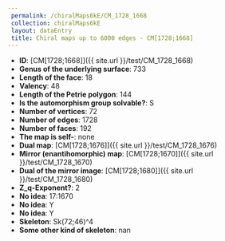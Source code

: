 ```yaml
--- 
 permalink: /chiralMaps6kE/CM_1728_1668 
 collection: chiralMaps6kE
 layout: dataEntry
 title: Chiral maps up to 6000 edges - CM[1728;1668]
---
```


- **ID**: [CM[1728;1668]]({{ site.url }}/test/CM_1728_1668)
- **Genus of the underlying surface**: 733
- **Length of the face**: 18
- **Valency**: 48
- **Length of the Petrie polygon**: 144
- **Is the automorphism group solvable?**: S
- **Number of vertices**: 72
- **Number of edges**: 1728
- **Number of faces**: 192
- **The map is self-**: none
- **Dual map**: [CM[1728;1676]]({{ site.url }}/test/CM_1728_1676)
- **Mirror (enantihomorphic) map**: [CM[1728;1670]]({{ site.url }}/test/CM_1728_1670)
- **Dual of the mirror image**: [CM[1728;1680]]({{ site.url }}/test/CM_1728_1680)
- **Z_q-Exponent?**: 2
- **No idea**:  17:1670
- **No idea**: Y
- **No idea**: Y
- **Skeleton**: Sk(72;46)^4
- **Some other kind of skeleton**: nan
